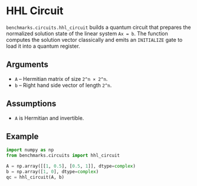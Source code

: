 # HHL Circuit

`benchmarks.circuits.hhl_circuit` builds a quantum circuit that prepares the
normalized solution state of the linear system ``Ax = b``.  The function
computes the solution vector classically and emits an ``INITIALIZE`` gate to
load it into a quantum register.

## Arguments
- `A` – Hermitian matrix of size `2^n × 2^n`.
- `b` – Right hand side vector of length `2^n`.

## Assumptions
- `A` is Hermitian and invertible.

## Example
```python
import numpy as np
from benchmarks.circuits import hhl_circuit

A = np.array([[1, 0.5], [0.5, 1]], dtype=complex)
b = np.array([1, 0], dtype=complex)
qc = hhl_circuit(A, b)
```
